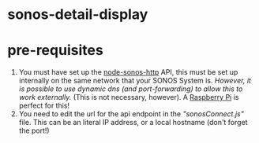 # sonos-detail-display

# pre-requisites
1. You must have set up the [node-sonos-http](https://github.com/jishi/node-sonos-http-api) API, this must be set up internally on the same network that your SONOS System is. *However, it is possible to use dynamic dns (and port-forwarding) to allow this to work externally.* (This is not necessary, however). A [Raspberry Pi](https://www.raspberrypi.org/) is perfect for this!
2. You need to edit the url for the api endpoint in the *"sonosConnect.js"* file. This can be an literal IP address, or a local hostname (don't forget the port!)
